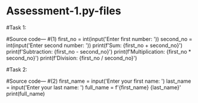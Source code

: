 # Assessment-1.py-files

#Task 1:
  
  #Source code—
#(1)
first_no = int(input('Enter first number: '))
second_no = int(input('Enter second number: '))
print(f'Sum: {first_no + second_no}')
print(f'Subtraction: {first_no - second_no}')
print(f'Multiplication: {first_no * second_no}')
print(f'Division: {first_no / second_no}')


#Task 2:
 
   #Source code—
#(2)
first_name = input('Enter your first name: ')
last_name = input('Enter your last name: ')
full_name = f'{first_name} {last_name}'
print(full_name)
